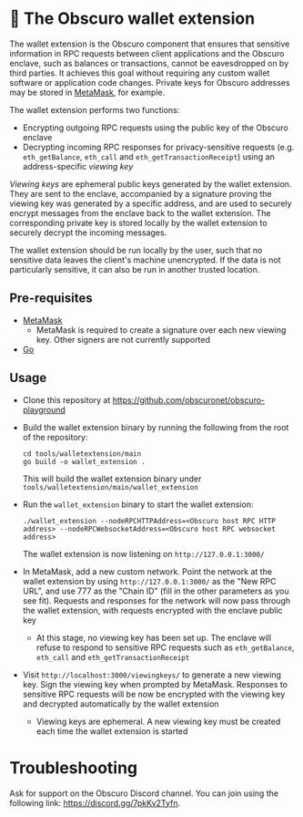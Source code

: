# 👛 The Obscuro wallet extension

The wallet extension is the Obscuro component that ensures that sensitive information in RPC requests between client 
applications and the Obscuro enclave, such as balances or transactions, cannot be eavesdropped on by third parties. It 
achieves this goal without requiring any custom wallet software or application code changes. Private keys for Obscuro 
addresses may be stored in [MetaMask](https://metamask.io/), for example.

The wallet extension performs two functions:

* Encrypting outgoing RPC requests using the public key of the Obscuro enclave
* Decrypting incoming RPC responses for privacy-sensitive requests (e.g. `eth_getBalance`, `eth_call` and 
  `eth_getTransactionReceipt`) using an address-specific _viewing key_

_Viewing keys_ are ephemeral public keys generated by the wallet extension. They are sent to the enclave, accompanied 
by a signature proving the viewing key was generated by a specific address, and are used to securely encrypt messages 
from the enclave back to the wallet extension. The corresponding private key is stored locally by the wallet extension 
to securely decrypt the incoming messages.

The wallet extension should be run locally by the user, such that no sensitive data leaves the client's machine 
unencrypted. If the data is not particularly sensitive, it can also be run in another trusted location.

## Pre-requisites

* [MetaMask](https://metamask.io/)
  * MetaMask is required to create a signature over each new viewing key. Other signers are not currently supported
* [Go](https://go.dev/)

## Usage

* Clone this repository at https://github.com/obscuronet/obscuro-playground

* Build the wallet extension binary by running the following from the root of the repository:

  ```
  cd tools/walletextension/main
  go build -o wallet_extension .
  ```
  
  This will build the wallet extension binary under `tools/walletextension/main/wallet_extension`

* Run the `wallet_extension` binary to start the wallet extension:

  ```./wallet_extension --nodeRPCHTTPAddress=<Obscuro host RPC HTTP address> --nodeRPCWebsocketAddress=<Obscuro host RPC websocket address>```

  The wallet extension is now listening on `http://127.0.0.1:3000/`

* In MetaMask, add a new custom network. Point the network at the wallet extension by using `http://127.0.0.1:3000/` as 
  the "New RPC URL", and use 777 as the "Chain ID" (fill in the other parameters as you see fit). Requests and 
  responses for the network will now pass through the wallet extension, with requests encrypted with the enclave 
  public key

    * At this stage, no viewing key has been set up. The enclave will refuse to respond to sensitive RPC requests such 
      as `eth_getBalance`, `eth_call` and `eth_getTransactionReceipt`

* Visit `http://localhost:3000/viewingkeys/` to generate a new viewing key. Sign the viewing key when prompted by 
  MetaMask. Responses to sensitive RPC requests will be now be encrypted with the viewing key and decrypted 
  automatically by the wallet extension

    * Viewing keys are ephemeral. A new viewing key must be created each time the wallet extension is started

# Troubleshooting

Ask for support on the Obscuro Discord channel. You can join using the following link: https://discord.gg/7pkKv2Tyfn.
